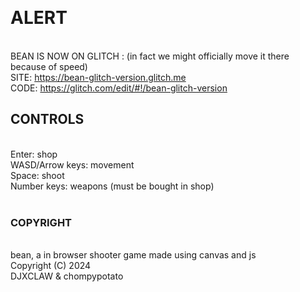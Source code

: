 <br> <h1>ALERT</h1>
<br> BEAN IS NOW ON GLITCH : (in fact we might officially move it there because of speed)
<br> SITE: https://bean-glitch-version.glitch.me
<br> CODE: https://glitch.com/edit/#!/bean-glitch-version
<br> <h2>CONTROLS</h2>
<br> Enter: shop
<br> WASD/Arrow keys: movement
<br> Space: shoot
<br> Number keys: weapons (must be bought in shop)
<br> 
<br> <h3>COPYRIGHT</h3>
<br>bean, a in browser shooter game made using canvas and js
<br>    Copyright (C) 2024 
<br>DJXCLAW & chompypotato
